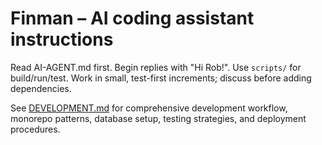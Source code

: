 # Finman – AI coding assistant instructions

Read AI-AGENT.md first. Begin replies with "Hi Rob!". Use `scripts/` for build/run/test. Work in small, test-first increments; discuss before adding dependencies.

See [DEVELOPMENT.md](../DEVELOPMENT.md) for comprehensive development workflow, monorepo patterns, database setup, testing strategies, and deployment procedures.
